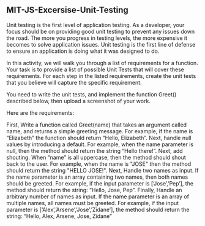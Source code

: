 ## MIT-JS-Excersise-Unit-Testing

Unit testing is the first level of application testing. As a developer, your focus should be on providing good unit testing to prevent any issues down the road. The more you progress in testing levels, the more expensive it becomes to solve application issues. Unit testing is the first line of defense to ensure an application is doing what it was designed to do. 

In this activity, we will walk you through a list of requirements for a function. Your task is to provide a list of possible Unit Tests that will cover these requirements. For each step in the listed requirements, create the unit tests that you believe will capture the specific requirement. 

You need to write the unit tests, and implement the function Greet() described below, then upload a screenshot of your work.  

Here are the requirements: 

First, Write a function called Greet(name) that takes an argument called name, and returns a simple greeting message. For example, if the name is “Elizabeth” the function should return “Hello, Elizabeth”.
Next, handle null values by introducing a default. For example, when the name parameter is null, then the method should return the string “Hello there!”.
Next, add shouting. When “name” is all uppercase, then the method should shout back to the user. For example, when the name is "JOSE" then the method should return the string "HELLO JOSE!".
Next, Handle two names as input. If the name parameter is an array containing two names, then both names should be greeted. For example, if the input parameter is [‘Jose’,’Pep’], the method should return the string: “Hello, Jose, Pep”. 
Finally, Handle an arbitrary number of names as input. If the name parameter is an array of multiple names, all names must be greeted. For example, if the input parameter is [‘Alex’,’Arsene’,’Jose’,’Zidane’], the method should return the string: “Hello, Alex, Arsene, Jose, Zidane”
